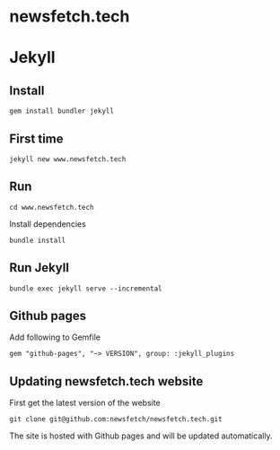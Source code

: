 # newsfetch.tech


# Jekyll

## Install
`gem install bundler jekyll`

## First time

`jekyll new www.newsfetch.tech`

## Run

`cd www.newsfetch.tech`

Install dependencies

`bundle install`

## Run Jekyll

`bundle exec jekyll serve --incremental`

## Github pages

Add following to Gemfile

`gem "github-pages", "~> VERSION", group: :jekyll_plugins`

## Updating newsfetch.tech website

First get the latest version of the website

`git clone git@github.com:newsfetch/newsfetch.tech.git`


The site is hosted with Github pages and will be updated automatically.
